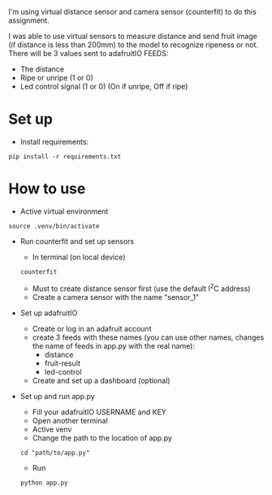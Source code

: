 I'm using virtual distance sensor and camera sensor (counterfit) to do this assignment.

I was able to use virtual sensors to measure distance and send fruit image (if distance is less than 200mm) to the model to recognize ripeness or not. There will be 3 values ​​sent to adafruitIO FEEDS:
- The distance
- Ripe or unripe (1 or 0)
- Led control signal (1 or 0) (On if unripe, Off if ripe)
# Set up
- Install requirements:
```
pip install -r requirements.txt
```
# How to use
- Active virtual environment
```
source .venv/bin/activate
```
- Run counterfit and set up sensors
    
    + In terminal (on local device)
    ```
    counterfit
    ```
    + Must to create distance sensor first (use the default I<sup>2</sup>C address)
    + Create a camera sensor with the name "sensor_1"

- Set up adafruitIO
    + Create or log in an adafruit account
    + create 3 feeds with these names (you can use other names, changes the name of feeds in app.py with the real name):
        + distance
        + fruit-result
        + led-control
    + Create and set up a dashboard (optional)

- Set up and run app.py
    + Fill your adafruitIO USERNAME and KEY 
    + Open another terminal 
    + Active venv
    + Change the path to the location of app.py
    ```
    cd "path/to/app.py"
    ```
    + Run
    ```
    python app.py
    ```
